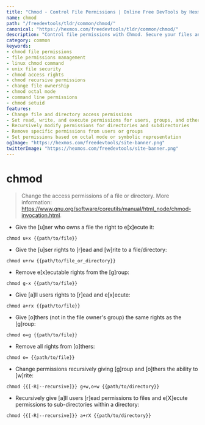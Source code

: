```yaml
---
title: "Chmod - Control File Permissions | Online Free DevTools by Hexmos"
name: chmod
path: "/freedevtools/tldr/common/chmod/"
canonical: "https://hexmos.com/freedevtools/tldr/common/chmod/"
description: "Control file permissions with Chmod. Secure your files and directories by managing access rights. Free online tool, no registration required."
category: common
keywords:
- chmod file permissions
- file permissions management
- linux chmod command
- unix file security
- chmod access rights
- chmod recursive permissions
- change file ownership
- chmod octal mode
- command line permissions
- chmod setuid
features:
- Change file and directory access permissions
- Set read, write, and execute permissions for users, groups, and others
- Recursively modify permissions for directories and subdirectories
- Remove specific permissions from users or groups
- Set permissions based on octal mode or symbolic representation
ogImage: "https://hexmos.com/freedevtools/site-banner.png"
twitterImage: "https://hexmos.com/freedevtools/site-banner.png"
---
```


# chmod

> Change the access permissions of a file or directory.
> More information: <https://www.gnu.org/software/coreutils/manual/html_node/chmod-invocation.html>.

- Give the [u]ser who owns a file the right to e[x]ecute it:

`chmod u+x {{path/to/file}}`

- Give the [u]ser rights to [r]ead and [w]rite to a file/directory:

`chmod u+rw {{path/to/file_or_directory}}`

- Remove e[x]ecutable rights from the [g]roup:

`chmod g-x {{path/to/file}}`

- Give [a]ll users rights to [r]ead and e[x]ecute:

`chmod a+rx {{path/to/file}}`

- Give [o]thers (not in the file owner's group) the same rights as the [g]roup:

`chmod o=g {{path/to/file}}`

- Remove all rights from [o]thers:

`chmod o= {{path/to/file}}`

- Change permissions recursively giving [g]roup and [o]thers the ability to [w]rite:

`chmod {{[-R|--recursive]}} g+w,o+w {{path/to/directory}}`

- Recursively give [a]ll users [r]ead permissions to files and e[X]ecute permissions to sub-directories within a directory:

`chmod {{[-R|--recursive]}} a+rX {{path/to/directory}}`
